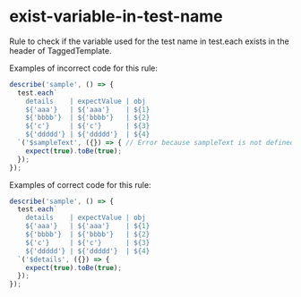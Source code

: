 # exist-variable-in-test-name

Rule to check if the variable used for the test name in test.each exists in the header of TaggedTemplate.

Examples of incorrect code for this rule:

```js
describe('sample', () => {
  test.each`
    details    | expectValue | obj
    ${'aaa'}   | ${'aaa'}    | ${1}
    ${'bbbb'}  | ${'bbbb'}   | ${2}
    ${'c'}     | ${'c'}      | ${3}
    ${'ddddd'} | ${'ddddd'}  | ${4}
  `('$sampleText', ({}) => { // Error because sampleText is not defined in the header.
    expect(true).toBe(true);
  });
});
```

Examples of correct code for this rule:

```js
describe('sample', () => {
  test.each`
    details    | expectValue | obj
    ${'aaa'}   | ${'aaa'}    | ${1}
    ${'bbbb'}  | ${'bbbb'}   | ${2}
    ${'c'}     | ${'c'}      | ${3}
    ${'ddddd'} | ${'ddddd'}  | ${4}
  `('$details', ({}) => {
    expect(true).toBe(true);
  });
});
